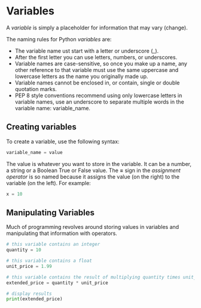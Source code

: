 # Variables

A *variable* is simply a placeholder for information that may vary (change).

The naming rules for Python *variables* are:

* The variable name ust start with a letter or underscore (_).
* After the first letter you can use letters, numbers, or underscores.
* Variable names are case-sensitive, so once you make up a name, any other reference to that variable must use the same uppercase and lowercase letters as the name you originally made up.
* Variable names cannot be enclosed in, or contain, single or double quotation marks.
* PEP 8 style conventions recommend using only lowercase letters in variable names, use an underscore to separate multiple words in the variable name: variable_name.

## Creating variables
To create a variable, use the following syntax:
```python
variable_name = value
```
The value is whatever you want to store in the variable. It can be a number, a string or a Boolean True or False value.
The **=** sign in the *assignment operator* is so named because it assigns the value (on the right) to the variable (on the left). For example:
```python
x = 10
```

## Manipulating Variables
Much of programming revolves around storing values in variables and manipulating that information with operators.
```python
# this variable contains an integer
quantity = 10

# this variable contains a float
unit_price = 1.99

# this variable contains the result of multiplying quantity times unit_price
extended_price = quantity * unit_price

# display results
print(extended_price)
```